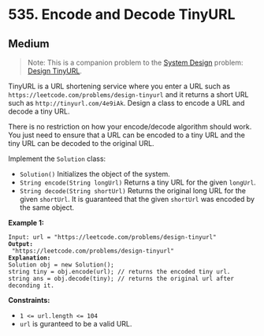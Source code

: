 # 535. Encode and Decode TinyURL

## Medium



> Note: This is a companion problem to the [System Design](https://leetcode.com/discuss/interview-question/system-design/) problem: [Design TinyURL](https://leetcode.com/discuss/interview-question/124658/Design-a-URL-Shortener-\(-TinyURL-\)-System/).

TinyURL is a URL shortening service where you enter a URL such as `https://leetcode.com/problems/design-tinyurl` and it returns a short URL such as `http://tinyurl.com/4e9iAk`. Design a class to encode a URL and decode a tiny URL.

There is no restriction on how your encode/decode algorithm should work. You just need to ensure that a URL can be encoded to a tiny URL and the tiny URL can be decoded to the original URL.

Implement the `Solution` class:

* `Solution()` Initializes the object of the system.
* `String encode(String longUrl)` Returns a tiny URL for the given `longUrl`.
* `String decode(String shortUrl)` Returns the original long URL for the given `shortUrl`. It is guaranteed that the given `shortUrl` was encoded by the same object.

&#x20;

**Example 1:**

<pre><code>Input: url = "https://leetcode.com/problems/design-tinyurl"
<strong>Output:
</strong> "https://leetcode.com/problems/design-tinyurl"
<strong>Explanation:
</strong>Solution obj = new Solution();
string tiny = obj.encode(url); // returns the encoded tiny url.
string ans = obj.decode(tiny); // returns the original url after deconding it.
</code></pre>

&#x20;

**Constraints:**

* `1 <= url.length <= 104`
* `url` is guranteed to be a valid URL.
